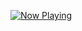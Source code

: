 [![Now Playing](https://img.shields.io/badge/Now_Playing-O,Tuan%20--%20.Feast-000000?style=for-the-badge&logo=spotify&logoColor=white)](https://open.spotify.com/track/2WXXgjU6foIi4FBIPDMf9t?si=lrjXZwz5SGqSMng08prOYQ)
